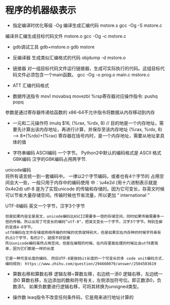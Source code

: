 
# 程序的机器级表示

*  指定编译时优化等级 -Og
编译生成汇编代码 mstore.s
gcc -Og -S mstore.c

编译并汇编生成目标代码文件 mstore.o
gcc -Og -c mstore.c


* gdb调试工具 gdb+mstore.o
gdb mstore

* 反编译器 生成类似汇编格式的代码
objdump -d mstore.o


* 链接器
对一组目标代码文件运行链接器，生成可实际执行的代码。这组目标代码文件必须包含一个main函数。
gcc -Og -o prog.o main.c mstore.c

* ATT 汇编代码格式

* 数据传送指令  movl  movabsq  movezbl
%rsp寄存器对应操作指令:  pushq popq 

参数是通过寄存器传递给函数的
x86-64不允许指令将数据从内存移动到内存

* 一元和二元操作符
imulq $16, (%rax, %rdx, 8)    // 目的地是一个内存地址，需要先计算出该内存地址，再进行计算，并保存至该内存地址
(%rax, %rdx, 8) --> 8*(%rdx)+(%rax)  寄存器在括号内时，是一个内存地址，需要从地址拿具体的值


* 字符串编码
ASCII编码    一个字节。 Python2中默认的编码格式是 ASCII 格式
GBK编码     汉字的GBK编码占用两字节.

unicode编码  
    将所有语言统一到一套编码中。 一律以2个字节编码，或者也有4个字节的
    占用空间会大一些，一般只用于内存中的编码使用
    中：\u4e2d  (用十六进制表示就是 0x4e2d)
    utf-8 是为了实现unicode 的传输和存储的。因为它可变长，存英文时候可以节省大量存储空间。传输时候也节省流量，所以更加 “ international ”

UTF-8编码
    英文一个字节，汉字3个字节

    但是如果内容全是英文，unicode编码比ASCII需要多一倍的存储空间，同时如果传输需要多一倍的传输。所以出现了可变长的编码“utf-8"，把英文变长一个字节，汉字3个字节。特别生僻的变成4-6字节。
    utf8编码在文件存储或网络传输的时候的优势就特别大，但是如果实在内存种的时候字符串有的占1个字节，有的2个，就很不好捉摸
    所以unicode编码虽然占用空间，但是在编程的时候，在内存里面处理的时候比会utf8更简单，因为它们都是一样的长度

    它是一种可变长度的编码. 然后UTF-8是按8bit长度的一个可变长的多 code unit编码方式.
    编码规则: https://www.zhihu.com/question/294660079/answer/2504503619


* 算数右移和算数右移
逻辑左移=算数左移，右边统一添0 
逻辑右移，左边统一添0 
算数右移，左边添加的数和符号有关，左侧添加符号位。即正数添0，负数添1。
如果负数要进行逻辑右移，可将其转换为unsigned类型。

* 操作数
leaq指令不改变任何条件码，它是用来进行地址计算的



